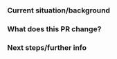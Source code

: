 ### Current situation/background

### What does this PR change?

### Next steps/further info

<!--
This Repo is owned by SR Value team - guardian/value
feel free to request a review or get in touch on chat here: https://mail.google.com/mail/u/0/#chat/space/AAAAuotUxTg
-->
